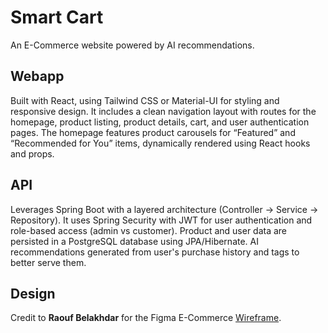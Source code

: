 # Smart Cart

An E-Commerce website powered by AI recommendations.

## Webapp

Built with React, using Tailwind CSS or Material-UI for styling and responsive design. It includes a clean navigation layout with routes for the homepage, product listing, product details, cart, and user authentication pages. The homepage features product carousels for “Featured” and “Recommended for You” items, dynamically rendered using React hooks and props.

## API

Leverages Spring Boot with a layered architecture (Controller → Service → Repository). It uses Spring Security with JWT for user authentication and role-based access (admin vs customer). Product and user data are persisted in a PostgreSQL database using JPA/Hibernate. AI recommendations generated from user's purchase history and tags to better serve them.

## Design

Credit to **Raouf Belakhdar** for the Figma E-Commerce [Wireframe](https://www.figma.com/community/file/1102233251923362930/e-commerce-ui-figma-ecommerce-ui-kit-demo-version).
